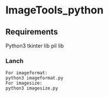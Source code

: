 # ImageTools_python

## Requirements
Python3 
tkinter lib
pil lib

### Lanch
```
For imageformat:
python3 imageformat.py
For imagesize:
python3 imagesize.py
```

